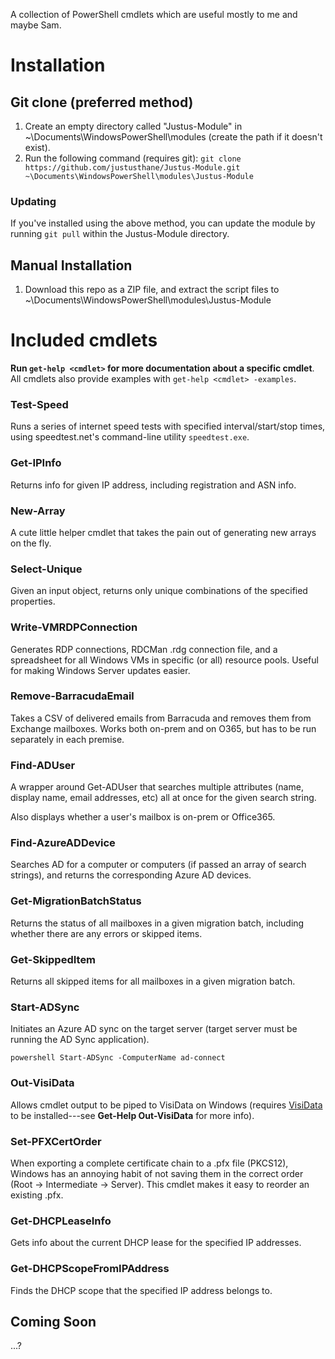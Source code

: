 A collection of PowerShell cmdlets which are useful mostly to me and maybe Sam.

# Installation
## Git clone (preferred method)
1. Create an empty directory called "Justus-Module" in ~\Documents\WindowsPowerShell\modules (create the path if it doesn't exist).
2. Run the following command (requires git): `git clone https://github.com/justusthane/Justus-Module.git ~\Documents\WindowsPowerShell\modules\Justus-Module`

### Updating
If you've installed using the above method, you can update the module by running `git pull` within the Justus-Module directory.

## Manual Installation
1. Download this repo as a ZIP file, and extract the script files to ~\Documents\WindowsPowerShell\modules\Justus-Module

# Included cmdlets

**Run `get-help <cmdlet>` for more documentation about a specific cmdlet**. All cmdlets also provide examples with `get-help <cmdlet> -examples`.

### Test-Speed
Runs a series of internet speed tests with specified interval/start/stop times, using speedtest.net's command-line utility `speedtest.exe`.

### Get-IPInfo
Returns info for given IP address, including registration and ASN info.

### New-Array
A cute little helper cmdlet that takes the pain out of generating new arrays on the fly.

### Select-Unique
Given an input object, returns only unique combinations of the specified properties.

### Write-VMRDPConnection
Generates RDP connections, RDCMan .rdg connection file, and a spreadsheet for all Windows VMs in specific (or all) resource pools. Useful for making Windows Server updates easier.

### Remove-BarracudaEmail
Takes a CSV of delivered emails from Barracuda and removes them from Exchange mailboxes. Works both on-prem and on O365, but has to be run separately in each premise.

### Find-ADUser
A wrapper around Get-ADUser that searches multiple attributes (name, display name, email addresses, etc) all at once for the given search string.

Also displays whether a user's mailbox is on-prem or Office365.

### Find-AzureADDevice
Searches AD for a computer or computers (if passed an array of search strings), and returns the corresponding Azure AD devices.

### Get-MigrationBatchStatus
Returns the status of all mailboxes in a given migration batch, including whether there are any errors or skipped items.

### Get-SkippedItem
Returns all skipped items for all mailboxes in a given migration batch.

### Start-ADSync 
Initiates an Azure AD sync on the target server (target server must be running the AD Sync application).

```
powershell Start-ADSync -ComputerName ad-connect 
```

### Out-VisiData 
Allows cmdlet output to be piped to VisiData on Windows
(requires [VisiData](https://www.visidata.org) to be installed---see **Get-Help Out-VisiData** for more info).

### Set-PFXCertOrder
When exporting a complete certificate chain to a .pfx file (PKCS12), Windows has an annoying habit of not saving them in the correct order (Root -> Intermediate -> Server). This cmdlet makes it easy to reorder an existing .pfx.

### Get-DHCPLeaseInfo
Gets info about the current DHCP lease for the specified IP addresses.

### Get-DHCPScopeFromIPAddress
Finds the DHCP scope that the specified IP address belongs to.


## Coming Soon
...?
